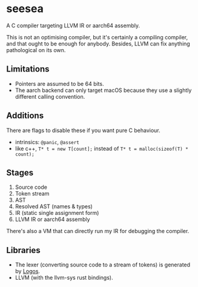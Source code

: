 # seesea

A C compiler targeting LLVM IR or aarch64 assembly. 

This is not an optimising compiler, but it's certainly a compiling compiler, 
and that ought to be enough for anybody. Besides, LLVM can fix anything pathological on its own.

## Limitations 

- Pointers are assumed to be 64 bits. 
- The aarch backend can only target macOS because they use a slightly different calling convention.

## Additions

There are flags to disable these if you want pure C behaviour. 

- intrinsics: `@panic`, `@assert`
- like c++, `T* t = new T[count];` instead of `T* t = malloc(sizeof(T) * count);`

## Stages

1. Source code
2. Token stream 
3. AST 
4. Resolved AST (names & types)
5. IR (static single assignment form)
6. LLVM IR or aarch64 assembly

There's also a VM that can directly run my IR for debugging the compiler.

## Libraries

- The lexer (converting source code to a stream of tokens) is generated by [Logos](https://crates.io/crates/logos). 
- LLVM (with the llvm-sys rust bindings).
